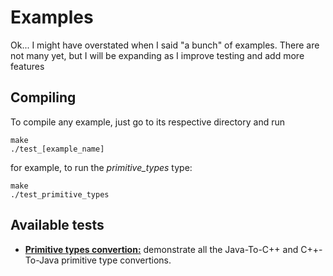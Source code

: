 # Examples

Ok... I might have overstated when I said "a bunch" of examples. There are not many yet, but I will be expanding as I improve testing and add more features

## Compiling

To compile any example, just go to its respective directory and run

```shell
make
./test_[example_name]
```

for example, to run the *primitive_types* type:

```shell
make
./test_primitive_types
```

## Available tests

- [**Primitive types convertion:**](primitive_types) demonstrate all the Java-To-C++ and C++-To-Java primitive type convertions.
